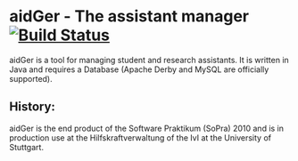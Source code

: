 aidGer - The assistant manager [![Build Status](https://travis-ci.org/aidGer/aidGer.png)](https://travis-ci.org/aidGer/aidGer)
==============================

aidGer is a tool for managing student and research assistants. It is written in Java and requires a Database (Apache Derby and MySQL are officially supported).


History:
--------

aidGer is the end product of the Software Praktikum (SoPra) 2010 and is in production use
at the Hilfskraftverwaltung of the IvI at the University of Stuttgart.
